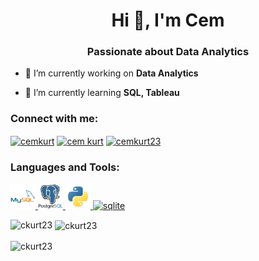 <h1 align="center">Hi 👋, I'm Cem</h1>
<h3 align="center">Passionate about Data Analytics</h3>

- 🔭 I’m currently working on **Data Analytics**

- 🌱 I’m currently learning **SQL, Tableau**

<h3 align="left">Connect with me:</h3>
<p align="left">
<a href="https://linkedin.com/in/cemkurt" target="blank"><img align="center" src="https://raw.githubusercontent.com/rahuldkjain/github-profile-readme-generator/master/src/images/icons/Social/linked-in-alt.svg" alt="cemkurt" height="30" width="40" /></a>
<a href="https://www.kaggle.com/cemkurt" target="blank"><img align="center" src="https://raw.githubusercontent.com/rahuldkjain/github-profile-readme-generator/master/src/images/icons/Social/kaggle.svg" alt="cem kurt" height="30" width="40" /></a>
<a href="https://www.hackerrank.com/cemkurt23" target="blank"><img align="center" src="https://raw.githubusercontent.com/rahuldkjain/github-profile-readme-generator/master/src/images/icons/Social/hackerrank.svg" alt="cemkurt23" height="30" width="40" /></a>
</p>

<h3 align="left">Languages and Tools:</h3>
<p align="left"> <a href="https://www.mysql.com/" target="_blank" rel="noreferrer"> <img src="https://raw.githubusercontent.com/devicons/devicon/master/icons/mysql/mysql-original-wordmark.svg" alt="mysql" width="40" height="40"/> </a> <a href="https://www.postgresql.org" target="_blank" rel="noreferrer"> <img src="https://raw.githubusercontent.com/devicons/devicon/master/icons/postgresql/postgresql-original-wordmark.svg" alt="postgresql" width="40" height="40"/> </a> <a href="https://www.python.org" target="_blank" rel="noreferrer"> <img src="https://raw.githubusercontent.com/devicons/devicon/master/icons/python/python-original.svg" alt="python" width="40" height="40"/> </a> <a href="https://www.sqlite.org/" target="_blank" rel="noreferrer"> <img src="https://www.vectorlogo.zone/logos/sqlite/sqlite-icon.svg" alt="sqlite" width="40" height="40"/> </a> </p>

<p><img align="left" src="https://github-readme-stats.vercel.app/api/top-langs?username=ckurt23&show_icons=true&locale=en&layout=compact" alt="ckurt23" /></p>

<p>&nbsp;<img align="center" src="https://github-readme-stats.vercel.app/api?username=ckurt23&show_icons=true&locale=en" alt="ckurt23" /></p>

<p><img align="center" src="https://github-readme-streak-stats.herokuapp.com/?user=ckurt23&" alt="ckurt23" /></p>
